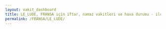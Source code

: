 ```yaml
---
layout: vakit_dashboard
title: LE_LUDE, FRANSA için iftar, namaz vakitleri ve hava durumu - ilçe/eyalet seç
permalink: /FRANSA/LE_LUDE/
---
```


<script type="text/javascript">
  var GLOBAL_COUNTRY = 'FRANSA';
  var GLOBAL_CITY = 'LE_LUDE';
  var GLOBAL_STATE = '';
  var lat = 72;
  var lon = 21;
</script>
